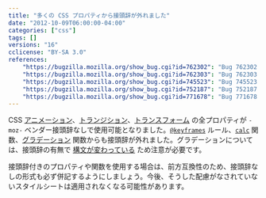 ```yaml
---
title: "多くの CSS プロパティから接頭辞が外れました"
date: "2012-10-09T06:00:00-04:00"
categories: ["css"]
tags: []
versions: "16"
cclicense: "BY-SA 3.0"
references:
    "https://bugzilla.mozilla.org/show_bug.cgi?id=762302": "Bug 762302 – [css3-animations] unprefix CSS Animation properties and @keyframes rule"
    "https://bugzilla.mozilla.org/show_bug.cgi?id=762303": "Bug 762303 – [css3-transitions] unprefix CSS Transition properties"
    "https://bugzilla.mozilla.org/show_bug.cgi?id=745523": "Bug 745523 – [css3-transforms] Unprefix transforms"
    "https://bugzilla.mozilla.org/show_bug.cgi?id=752187": "Bug 752187 – Drop prefix for gradients"
    "https://bugzilla.mozilla.org/show_bug.cgi?id=771678": "Bug 771678 – [css3-values] unprefix calc()"
---
```

CSS [アニメーション](https://developer.mozilla.org/ja/docs/Web/CSS/CSS_Animations)、[トランジション](https://developer.mozilla.org/ja/docs/Web/CSS/CSS_Transitions)、[トランスフォーム](https://developer.mozilla.org/ja/docs/Web/CSS/CSS_Transforms) の全プロパティが `-moz-` ベンダー接頭辞なしで使用可能となりました。[`@keyframes`](https://developer.mozilla.org/ja/docs/Web/CSS/@keyframes) ルール、[`calc`](https://developer.mozilla.org/ja/docs/Web/CSS/calc) 関数、[グラデーション](https://developer.mozilla.org/ja/docs/Web/CSS/CSS_Images/Using_CSS_gradients) 関数からも接頭辞が外れました。グラデーションについては、接頭辞の有無で [構文が変わっている](https://hacks.mozilla.org/2012/07/aurora-16-is-out/) ため注意が必要です。

接頭辞付きのプロパティや関数を使用する場合は、前方互換性のため、接頭辞なしの形式も必ず併記するようにしましょう。今後、そうした配慮がなされていないスタイルシートは適用されなくなる可能性があります。
